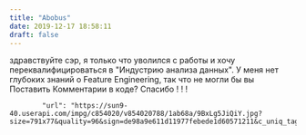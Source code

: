 ```yaml
---
title: "Abobus"
date: 2019-12-17 18:58:11
draft: false
---
```


здравствуйте сэр, я только что уволился с работы и хочу переквалифицироваться в "Индустрию анализа данных". У меня нет глубоких знаний о Feature Engineering, так что не могли бы вы Поставить Комментарии в коде? Спасибо ! ! !

            "url": "https://sun9-40.userapi.com/impg/c854020/v854020788/1ab68a/9BxLg5JiQiY.jpg?size=791x77&quality=96&sign=de98a9e611d11977febede1d60571211&c_uniq_tag=zbFHqHGAKVusNZjAqxxecnIV2o4exRDwJEg2qlCKzls&type=album",
            